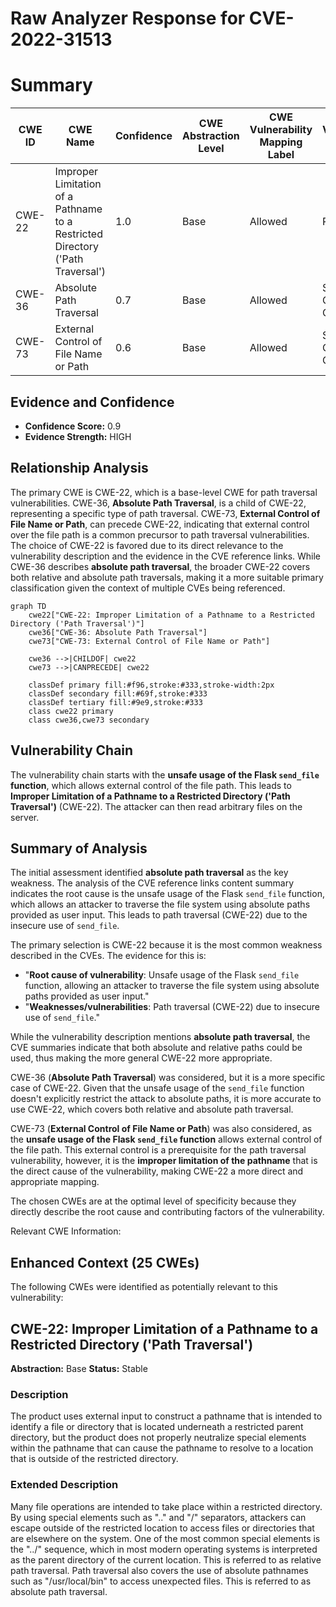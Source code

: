 # Raw Analyzer Response for CVE-2022-31513

# Summary
| CWE ID | CWE Name | Confidence | CWE Abstraction Level | CWE Vulnerability Mapping Label | CWE-Vulnerability Mapping Notes |
|---|---|---|---|---|---|
| CWE-22 | Improper Limitation of a Pathname to a Restricted Directory ('Path Traversal') | 1.0 | Base | Allowed | Primary CWE |
| CWE-36 | Absolute Path Traversal | 0.7 | Base | Allowed | Secondary CWE Candidate |
| CWE-73 | External Control of File Name or Path | 0.6 | Base | Allowed | Secondary CWE Candidate |

## Evidence and Confidence

*   **Confidence Score:** 0.9
*   **Evidence Strength:** HIGH

## Relationship Analysis
The primary CWE is CWE-22, which is a base-level CWE for path traversal vulnerabilities. CWE-36, **Absolute Path Traversal**, is a child of CWE-22, representing a specific type of path traversal. CWE-73, **External Control of File Name or Path**, can precede CWE-22, indicating that external control over the file path is a common precursor to path traversal vulnerabilities. The choice of CWE-22 is favored due to its direct relevance to the vulnerability description and the evidence in the CVE reference links. While CWE-36 describes **absolute path traversal**, the broader CWE-22 covers both relative and absolute path traversals, making it a more suitable primary classification given the context of multiple CVEs being referenced.

```mermaid
graph TD
    cwe22["CWE-22: Improper Limitation of a Pathname to a Restricted Directory ('Path Traversal')"]
    cwe36["CWE-36: Absolute Path Traversal"]
    cwe73["CWE-73: External Control of File Name or Path"]
    
    cwe36 -->|CHILDOF| cwe22
    cwe73 -->|CANPRECEDE| cwe22
    
    classDef primary fill:#f96,stroke:#333,stroke-width:2px
    classDef secondary fill:#69f,stroke:#333
    classDef tertiary fill:#9e9,stroke:#333
    class cwe22 primary
    class cwe36,cwe73 secondary
```

## Vulnerability Chain
The vulnerability chain starts with the **unsafe usage of the Flask `send_file` function**, which allows external control of the file path. This leads to **Improper Limitation of a Pathname to a Restricted Directory ('Path Traversal')** (CWE-22). The attacker can then read arbitrary files on the server.

## Summary of Analysis
The initial assessment identified **absolute path traversal** as the key weakness. The analysis of the CVE reference links content summary indicates the root cause is the unsafe usage of the Flask `send_file` function, which allows an attacker to traverse the file system using absolute paths provided as user input. This leads to path traversal (CWE-22) due to the insecure use of `send_file`.

The primary selection is CWE-22 because it is the most common weakness described in the CVEs. The evidence for this is:
*   "**Root cause of vulnerability**: Unsafe usage of the Flask `send_file` function, allowing an attacker to traverse the file system using absolute paths provided as user input."
*   "**Weaknesses/vulnerabilities**: Path traversal (CWE-22) due to insecure use of `send_file`."

While the vulnerability description mentions **absolute path traversal**, the CVE summaries indicate that both absolute and relative paths could be used, thus making the more general CWE-22 more appropriate.

CWE-36 (**Absolute Path Traversal**) was considered, but it is a more specific case of CWE-22. Given that the unsafe usage of the `send_file` function doesn't explicitly restrict the attack to absolute paths, it is more accurate to use CWE-22, which covers both relative and absolute path traversal.

CWE-73 (**External Control of File Name or Path**) was also considered, as the **unsafe usage of the Flask `send_file` function** allows external control of the file path. This external control is a prerequisite for the path traversal vulnerability, however, it is the **improper limitation of the pathname** that is the direct cause of the vulnerability, making CWE-22 a more direct and appropriate mapping.

The chosen CWEs are at the optimal level of specificity because they directly describe the root cause and contributing factors of the vulnerability.

Relevant CWE Information:

## Enhanced Context (25 CWEs)
The following CWEs were identified as potentially relevant to this vulnerability:

## CWE-22: Improper Limitation of a Pathname to a Restricted Directory ('Path Traversal')
**Abstraction:** Base
**Status:** Stable

### Description
The product uses external input to construct a pathname that is intended to identify a file or directory that is located underneath a restricted parent directory, but the product does not properly neutralize special elements within the pathname that can cause the pathname to resolve to a location that is outside of the restricted directory.

### Extended Description
Many file operations are intended to take place within a restricted directory. By using special elements such as ".." and "/" separators, attackers can escape outside of the restricted location to access files or directories that are elsewhere on the system. One of the most common special elements is the "../" sequence, which in most modern operating systems is interpreted as the parent directory of the current location. This is referred to as relative path traversal. Path traversal also covers the use of absolute pathnames such as "/usr/local/bin" to access unexpected files. This is referred to as absolute path traversal.